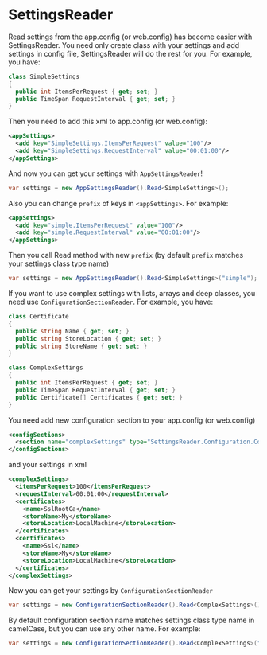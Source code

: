 SettingsReader
==============
Read settings from the app.config (or web.config) has become easier with SettingsReader.
You need only create class with your settings and add settings in config file, SettingsReader will do the rest for you.
For example, you have:
```C#
class SimpleSettings
{
  public int ItemsPerRequest { get; set; }
  public TimeSpan RequestInterval { get; set; }
}
```
Then you need to add this xml to app.config (or web.config):
```xml
<appSettings>
  <add key="SimpleSettings.ItemsPerRequest" value="100"/>
  <add key="SimpleSettings.RequestInterval" value="00:01:00"/>
</appSettings>
```
And now you can get your settings with `AppSettingsReader`!
```C#
var settings = new AppSettingsReader().Read<SimpleSettings>();
```
Also you can change `prefix` of keys in `<appSettings>`. For example:
```xml
<appSettings>
  <add key="simple.ItemsPerRequest" value="100"/>
  <add key="simple.RequestInterval" value="00:01:00"/>
</appSettings>
```
Then you call Read method with new `prefix` (by default `prefix` matches your settings class type name)
```C#
var settings = new AppSettingsReader().Read<SimpleSettings>("simple");
```
If you want to use complex settings with lists, arrays and deep classes, you need use `ConfigurationSectionReader`.
For example, you have:
```C#
class Certificate
{
  public string Name { get; set; }
  public string StoreLocation { get; set; }
  public string StoreName { get; set; }
}

class ComplexSettings
{
  public int ItemsPerRequest { get; set; }
  public TimeSpan RequestInterval { get; set; }
  public Certificate[] Certificates { get; set; }
}
```
You need add new configuration section to your app.config (or web.config)
```xml
<configSections>
  <section name="complexSettings" type="SettingsReader.Configuration.ConfigurationSection, SettingsReader"/>
</configSections>
```
and your settings in xml
```xml
<complexSettings>
  <itemsPerRequest>100</itemsPerRequest>
  <requestInterval>00:01:00</requestInterval>
  <certificates>
    <name>SslRootCa</name>
    <storeName>My</storeName>
    <storeLocation>LocalMachine</storeLocation>
  </certificates>
  <certificates>
    <name>Ssl</name>
    <storeName>My</storeName>
    <storeLocation>LocalMachine</storeLocation>
  </certificates>
</complexSettings>
```
Now you can get your settings by `ConfigurationSectionReader`
```C#
var settings = new ConfigurationSectionReader().Read<ComplexSettings>();
```
By default configuration section name matches settings class type name in camelCase, but you can use any other name. For example:
```C#
var settings = new ConfigurationSectionReader().Read<ComplexSettings>("complex");
```

